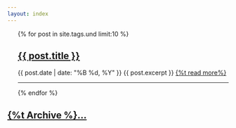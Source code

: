 ```yaml
---
layout: index
---
```


<ul class="posts">
	{% for post in site.tags.und limit:10 %}
	<h2><a href="{{ post.url }}">{{ post.title }}</a></h2>
	<span class="post-date">{{ post.date | date: "%B %d, %Y" }}</span>
	{{ post.excerpt }}
	<a href="{{ post.url }}">{%t read more%}</a>
	<hr>
	{% endfor %}
</ul>

<h2><a target="_top" href="{% if page.lang != 'und' and link.external != true %}/{{ page.lang }}{% endif %}/archive">{%t Archive %}...</a></h2>
